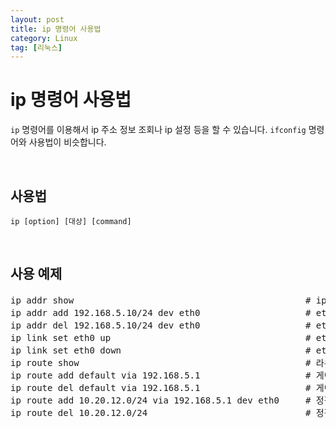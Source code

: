 ```yaml
---
layout: post
title: ip 명령어 사용법
category: Linux
tag: [리눅스]
---
```

# ip 명령어 사용법

`ip` 명령어를 이용해서 ip 주소 정보 조회나 ip 설정 등을 할 수 있습니다. `ifconfig` 명령어와 사용법이 비슷합니다.

<br>

## 사용법

~~~
ip [option] [대상] [command]
~~~

<br>

## 사용 예제
<pre class="prettyprint">
ip addr show                                            # ip 정보 출력
ip addr add 192.168.5.10/24 dev eth0                    # eth0 인터페이스에 ip 설정
ip addr del 192.168.5.10/24 dev eth0                    # eth0 인터페이스의 ip 삭제
ip link set eth0 up                                     # eth0 인터페이스 활성화
ip link set eth0 down                                   # eth0 인터페이스 비활성화
ip route show                                           # 라우팅 정보 출력
ip route add default via 192.168.5.1                    # 게이트웨이 설정
ip route del default via 192.168.5.1                    # 게이트웨이 삭제
ip route add 10.20.12.0/24 via 192.168.5.1 dev eth0     # 정적 라우팅 정보 설정
ip route del 10.20.12.0/24                              # 정적 라우팅 정보 삭제
</pre>